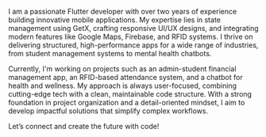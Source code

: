 I am a passionate Flutter developer with over two years of experience building innovative mobile applications. My expertise lies in state management using GetX, crafting responsive UI/UX designs, and integrating modern features like Google Maps, Firebase, and RFID systems. I thrive on delivering structured, high-performance apps for a wide range of industries, from student management systems to mental health chatbots.

Currently, I'm working on projects such as an admin-student financial management app, an RFID-based attendance system, and a chatbot for health and wellness. My approach is always user-focused, combining cutting-edge tech with a clean, maintainable code structure. With a strong foundation in project organization and a detail-oriented mindset, I aim to develop impactful solutions that simplify complex workflows.

Let’s connect and create the future with code!
<!---
joshuawallace25/joshuawallace25 is a ✨ special ✨ repository because its `README.md` (this file) appears on your GitHub profile.
You can click the Preview link to take a look at your changes.
--->
